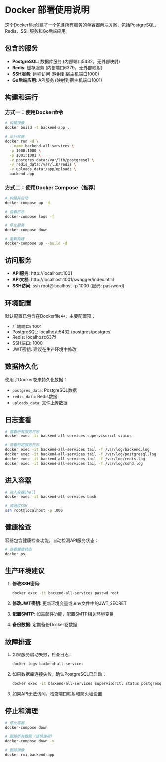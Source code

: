 # Docker 部署使用说明

这个Dockerfile创建了一个包含所有服务的单容器解决方案，包括PostgreSQL、Redis、SSH服务和Go后端应用。

## 包含的服务

- **PostgreSQL**: 数据库服务 (内部端口5432，无外部映射)
- **Redis**: 缓存服务 (内部端口6379，无外部映射)  
- **SSH服务**: 远程访问 (映射到宿主机端口1000)
- **Go后端应用**: API服务 (映射到宿主机端口1001)

## 构建和运行

### 方式一：使用Docker命令

```bash
# 构建镜像
docker build -t backend-app .

# 运行容器
docker run -d \
  --name backend-all-services \
  -p 1000:1000 \
  -p 1001:1001 \
  -v postgres_data:/var/lib/postgresql \
  -v redis_data:/var/lib/redis \
  -v uploads_data:/app/uploads \
  backend-app
```

### 方式二：使用Docker Compose（推荐）

```bash
# 构建并启动
docker-compose up -d

# 查看日志
docker-compose logs -f

# 停止服务
docker-compose down

# 重新构建
docker-compose up --build -d
```

## 访问服务

- **API服务**: http://localhost:1001
- **API文档**: http://localhost:1001/swagger/index.html
- **SSH访问**: ssh root@localhost -p 1000 (密码: password)

## 环境配置

默认配置已包含在Dockerfile中，主要配置项：

- 后端端口: 1001
- PostgreSQL: localhost:5432 (postgres/postgres)
- Redis: localhost:6379
- SSH端口: 1000
- JWT密钥: 建议在生产环境中修改

## 数据持久化

使用了Docker卷来持久化数据：
- `postgres_data`: PostgreSQL数据
- `redis_data`: Redis数据  
- `uploads_data`: 文件上传数据

## 日志查看

```bash
# 查看所有服务日志
docker exec -it backend-all-services supervisorctl status

# 查看特定服务日志
docker exec -it backend-all-services tail -f /var/log/backend.log
docker exec -it backend-all-services tail -f /var/log/postgresql.log
docker exec -it backend-all-services tail -f /var/log/redis.log
docker exec -it backend-all-services tail -f /var/log/sshd.log
```

## 进入容器

```bash
# 进入容器Shell
docker exec -it backend-all-services bash

# 或通过SSH
ssh root@localhost -p 1000
```

## 健康检查

容器包含健康检查功能，自动检测API服务状态：

```bash
# 查看健康状态
docker ps
```

## 生产环境建议

1. **修改SSH密码**: 
   ```bash
   docker exec -it backend-all-services passwd root
   ```

2. **修改JWT密钥**: 更新环境变量或.env文件中的JWT_SECRET

3. **配置SMTP**: 如需邮件功能，配置SMTP相关环境变量

4. **备份数据**: 定期备份Docker卷数据

## 故障排查

1. 如果服务启动失败，检查日志：
   ```bash
   docker logs backend-all-services
   ```

2. 如果数据库连接失败，确认PostgreSQL已启动：
   ```bash
   docker exec -it backend-all-services supervisorctl status postgresql
   ```

3. 如果API无法访问，检查端口映射和防火墙设置

## 停止和清理

```bash
# 停止容器
docker-compose down

# 删除所有数据（谨慎使用）
docker-compose down -v

# 删除镜像
docker rmi backend-app
``` 